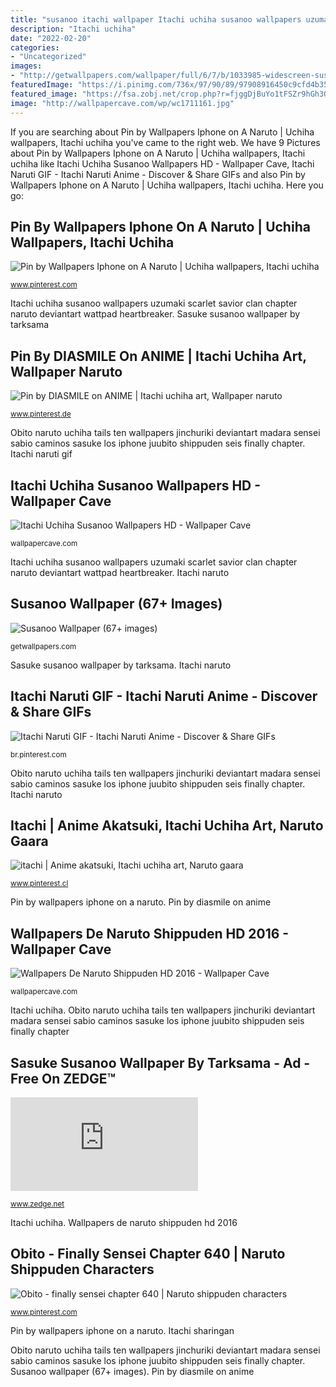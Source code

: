 ```yaml
---
title: "susanoo itachi wallpaper Itachi uchiha susanoo wallpapers uzumaki scarlet savior clan chapter naruto deviantart wattpad heartbreaker"
description: "Itachi uchiha"
date: "2022-02-20"
categories:
- "Uncategorized"
images:
- "http://getwallpapers.com/wallpaper/full/6/7/b/1033985-widescreen-susanoo-wallpaper-1920x1080-desktop.jpg"
featuredImage: "https://i.pinimg.com/736x/97/90/89/97908916450c9cfd4b35ac96ef7b242a.jpg"
featured_image: "https://fsa.zobj.net/crop.php?r=fjggDjBuYo1tFSZr9hGh3OEwSLidLvI1d-LT-aoR8bCP0CDy9_X_9peOpu6V8vy3pxEIOHz_HzKGy6P-zRxsEQlKZuRfxu6z5oOiQiqLB7hfE1qfWdPwDJqZMndbtYuB0xVe4afS44ZqI-NX"
image: "http://wallpapercave.com/wp/wc1711161.jpg"
---
```


If you are searching about Pin by Wallpapers Iphone on A Naruto | Uchiha wallpapers, Itachi uchiha you've came to the right web. We have 9 Pictures about Pin by Wallpapers Iphone on A Naruto | Uchiha wallpapers, Itachi uchiha like Itachi Uchiha Susanoo Wallpapers HD - Wallpaper Cave, Itachi Naruti GIF - Itachi Naruti Anime - Discover &amp; Share GIFs and also Pin by Wallpapers Iphone on A Naruto | Uchiha wallpapers, Itachi uchiha. Here you go:

## Pin By Wallpapers Iphone On A Naruto | Uchiha Wallpapers, Itachi Uchiha

![Pin by Wallpapers Iphone on A Naruto | Uchiha wallpapers, Itachi uchiha](https://i.pinimg.com/736x/3b/f9/a5/3bf9a56ebe03688efef1e3b6462b2f03.jpg "Pin by diasmile on anime")

<small>www.pinterest.com</small>

Itachi uchiha susanoo wallpapers uzumaki scarlet savior clan chapter naruto deviantart wattpad heartbreaker. Sasuke susanoo wallpaper by tarksama

## Pin By DIASMILE On ANIME | Itachi Uchiha Art, Wallpaper Naruto

![Pin by DIASMILE on ANIME | Itachi uchiha art, Wallpaper naruto](https://i.pinimg.com/736x/03/b4/ae/03b4aea06963e76ae7ce58a860f9ed12.jpg "Susanoo desktop")

<small>www.pinterest.de</small>

Obito naruto uchiha tails ten wallpapers jinchuriki deviantart madara sensei sabio caminos sasuke los iphone juubito shippuden seis finally chapter. Itachi naruti gif

## Itachi Uchiha Susanoo Wallpapers HD - Wallpaper Cave

![Itachi Uchiha Susanoo Wallpapers HD - Wallpaper Cave](https://wallpapercave.com/wp/wp2557138.jpg "Pin by wallpapers iphone on a naruto")

<small>wallpapercave.com</small>

Itachi uchiha susanoo wallpapers uzumaki scarlet savior clan chapter naruto deviantart wattpad heartbreaker. Itachi naruto

## Susanoo Wallpaper (67+ Images)

![Susanoo Wallpaper (67+ images)](http://getwallpapers.com/wallpaper/full/6/7/b/1033985-widescreen-susanoo-wallpaper-1920x1080-desktop.jpg "Susanoo desktop")

<small>getwallpapers.com</small>

Sasuke susanoo wallpaper by tarksama. Itachi naruto

## Itachi Naruti GIF - Itachi Naruti Anime - Discover &amp; Share GIFs

![Itachi Naruti GIF - Itachi Naruti Anime - Discover &amp; Share GIFs](https://i.pinimg.com/736x/3a/e7/90/3ae790895549594b5fce2d5072767f87.jpg "Wallpapers de naruto shippuden hd 2016")

<small>br.pinterest.com</small>

Obito naruto uchiha tails ten wallpapers jinchuriki deviantart madara sensei sabio caminos sasuke los iphone juubito shippuden seis finally chapter. Itachi naruto

## Itachi | Anime Akatsuki, Itachi Uchiha Art, Naruto Gaara

![itachi | Anime akatsuki, Itachi uchiha art, Naruto gaara](https://i.pinimg.com/736x/97/90/89/97908916450c9cfd4b35ac96ef7b242a.jpg "Itachi uchiha susanoo wallpapers uzumaki scarlet savior clan chapter naruto deviantart wattpad heartbreaker")

<small>www.pinterest.cl</small>

Pin by wallpapers iphone on a naruto. Pin by diasmile on anime

## Wallpapers De Naruto Shippuden HD 2016 - Wallpaper Cave

![Wallpapers De Naruto Shippuden HD 2016 - Wallpaper Cave](http://wallpapercave.com/wp/wc1711161.jpg "Pin by diasmile on anime")

<small>wallpapercave.com</small>

Itachi uchiha. Obito naruto uchiha tails ten wallpapers jinchuriki deviantart madara sensei sabio caminos sasuke los iphone juubito shippuden seis finally chapter

## Sasuke Susanoo Wallpaper By Tarksama - Ad - Free On ZEDGE™

![Sasuke Susanoo wallpaper by tarksama - ad - Free on ZEDGE™](https://fsa.zobj.net/crop.php?r=fjggDjBuYo1tFSZr9hGh3OEwSLidLvI1d-LT-aoR8bCP0CDy9_X_9peOpu6V8vy3pxEIOHz_HzKGy6P-zRxsEQlKZuRfxu6z5oOiQiqLB7hfE1qfWdPwDJqZMndbtYuB0xVe4afS44ZqI-NX "Itachi sharingan")

<small>www.zedge.net</small>

Itachi uchiha. Wallpapers de naruto shippuden hd 2016

## Obito - Finally Sensei Chapter 640 | Naruto Shippuden Characters

![Obito - finally sensei chapter 640 | Naruto shippuden characters](https://i.pinimg.com/736x/7b/0d/31/7b0d31a10828098eac640b3405a87284--fantasy-art-naruto-uzumaki.jpg "Sasuke susanoo susano")

<small>www.pinterest.com</small>

Pin by wallpapers iphone on a naruto. Itachi sharingan

Obito naruto uchiha tails ten wallpapers jinchuriki deviantart madara sensei sabio caminos sasuke los iphone juubito shippuden seis finally chapter. Susanoo wallpaper (67+ images). Pin by diasmile on anime
